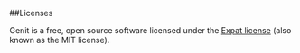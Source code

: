 ##Licenses

Genit is a free, open source software licensed under
the [Expat license](licences.html) (also known as the MIT license).
